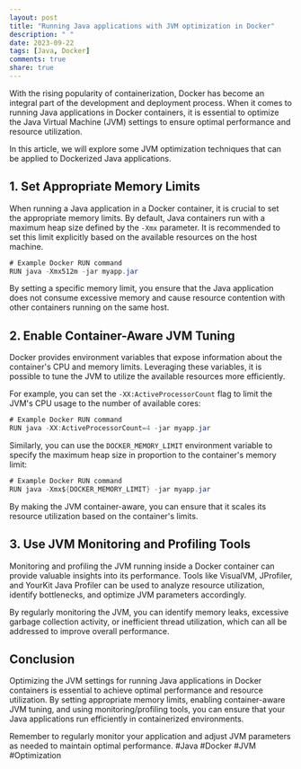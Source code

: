 ```yaml
---
layout: post
title: "Running Java applications with JVM optimization in Docker"
description: " "
date: 2023-09-22
tags: [Java, Docker]
comments: true
share: true
---
```


With the rising popularity of containerization, Docker has become an integral part of the development and deployment process. When it comes to running Java applications in Docker containers, it is essential to optimize the Java Virtual Machine (JVM) settings to ensure optimal performance and resource utilization.

In this article, we will explore some JVM optimization techniques that can be applied to Dockerized Java applications.

## 1. Set Appropriate Memory Limits

When running a Java application in a Docker container, it is crucial to set the appropriate memory limits. By default, Java containers run with a maximum heap size defined by the `-Xmx` parameter. It is recommended to set this limit explicitly based on the available resources on the host machine.

```java
# Example Docker RUN command
RUN java -Xmx512m -jar myapp.jar
```

By setting a specific memory limit, you ensure that the Java application does not consume excessive memory and cause resource contention with other containers running on the same host.

## 2. Enable Container-Aware JVM Tuning

Docker provides environment variables that expose information about the container's CPU and memory limits. Leveraging these variables, it is possible to tune the JVM to utilize the available resources more efficiently.

For example, you can set the `-XX:ActiveProcessorCount` flag to limit the JVM's CPU usage to the number of available cores:

```java
# Example Docker RUN command
RUN java -XX:ActiveProcessorCount=4 -jar myapp.jar
```

Similarly, you can use the `DOCKER_MEMORY_LIMIT` environment variable to specify the maximum heap size in proportion to the container's memory limit:

```java
# Example Docker RUN command
RUN java -Xmx${DOCKER_MEMORY_LIMIT} -jar myapp.jar
```

By making the JVM container-aware, you can ensure that it scales its resource utilization based on the container's limits.

## 3. Use JVM Monitoring and Profiling Tools

Monitoring and profiling the JVM running inside a Docker container can provide valuable insights into its performance. Tools like VisualVM, JProfiler, and YourKit Java Profiler can be used to analyze resource utilization, identify bottlenecks, and optimize JVM parameters accordingly.

By regularly monitoring the JVM, you can identify memory leaks, excessive garbage collection activity, or inefficient thread utilization, which can all be addressed to improve overall performance.

## Conclusion

Optimizing the JVM settings for running Java applications in Docker containers is essential to achieve optimal performance and resource utilization. By setting appropriate memory limits, enabling container-aware JVM tuning, and using monitoring/profiling tools, you can ensure that your Java applications run efficiently in containerized environments.

Remember to regularly monitor your application and adjust JVM parameters as needed to maintain optimal performance. #Java #Docker #JVM #Optimization